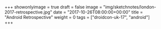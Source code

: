 +++
showonlyimage = true
draft = false
image = "img/sketchnotes/london-2017-retrospective.jpg"
date = "2017-10-26T08:00:00+00:00"
title = "Android Retrospective"
weight = 0
tags = ["droidcon-uk-17", "android"]
+++

